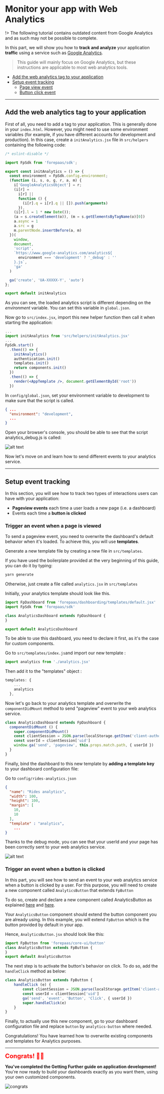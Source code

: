 # Monitor your app with Web Analytics 

!> The following tutorial contains outdated content from Google Analytics and as such may not be possible to complete.

In this part, we will show you how to **track and analyze** your application **traffic** using a service such as [Google Analytics](https://analytics.google.com/analytics/web/).

> This guide will mainly focus on Google Analytics, but these instructions are applicable to most web analytics tools.

* [Add the web analytics tag to your application](en/getting-further/app-dev/monitor?id=Add-the-web-analytics-tag-to-your-application)
* [Setup event tracking](en/getting-further/app-dev/monitor?id=setup-event-tracking)
  * [Page view event](en/getting-further/app-dev/monitor?id=trigger-an-event-when-a-page-is-viewed)
  * [Button click event](en/getting-further/app-dev/monitor?id=trigger-an-event-when-a-button-is-clicked)


---
## Add the web analytics tag to your application

First of all, you need to add a tag to your application. This is generally done in your `index.html`.
However, you might need to use some environment variables (for example, if you have different accounts for development and production). In this case, create a `initAnalytics.jsx` file in `src/helpers` containing the following code:

```jsx
/* eslint-disable */

import FpSdk from 'forepaas/sdk';

export const initAnalytics = () => {
  const environment = FpSdk.config.environment;
  (function (i, s, o, g, r, a, m) {
    i['GoogleAnalyticsObject'] = r;
    (i[r] =
      i[r] ||
      function () {
        (i[r].q = i[r].q || []).push(arguments)
      }),
    (i[r].l = 1 * new Date());
    (a = s.createElement(o)), (m = s.getElementsByTagName(o)[0])
    a.async = 1
    a.src = g
    m.parentNode.insertBefore(a, m)
  })(
    window,
    document,
    'script',
    `https://www.google-analytics.com/analytics${
      environment === 'development' ? '_debug' : ''
    }.js`,
    'ga'
  )

  ga('create', 'UA-XXXXX-Y', 'auto')
};

export default initAnalytics
```

As you can see, the loaded analytics script is different depending on the *environment* variable. You can set this variable in `global.json`.

Now go to `src/index.jsx`, import this new helper function then call it when starting the application:

```jsx
...
import initAnalytics from 'src/helpers/initAnalytics.jsx'
...
FpSdk.start()
  .then(() => {
    initAnalytics()
    authentication.init()
    templates.init()
    return components.init()
  })
  .then(() => {
    render(<AppTemplate />, document.getElementById('root'))
  })
```

In `config/global.json`, set your environment variable to development to make sure that the script is called.
```json
{ ...
  "environment": "development",
  ...
}
```

Open your browser's console, you should be able to see that the script analytics_debug.js is called:

![alt text](picts/analytics-debug.png "Analytics Debug")

Now let's move on and learn how to send different events to your analytics service.

---
## Setup event tracking

In this section, you will see how to track two types of interactions users can have with your application:
* **Pageview events** each time a user loads a new page (i.e. a dashboard) 
* Events each time a **button is clicked**

### Trigger an event when a page is viewed

To send a pageview event, you need to overwrite the dashboard's default behavior when it's loaded. To achieve this, you will use **templates**.

Generate a new template file by creating a new file in `src/templates`.

If you have used the boilerplate provided at the very beginning of this guide, you can do it by typing:

```bash
yarn generate
```

Otherwise, just create a file called `analytics.jsx` in `src/templates`

Initially, your analytics template should look like this.

```jsx
import FpDashboard from 'forepaas/dashboarding/templates/default.jsx'
import FpSdk from 'forepaas/sdk'

class AnalyticsDashboard extends FpDashboard {
}

export default AnalyticsDashboard
```

To be able to use this dashboard, you need to declare it first, as it's the case for custom components.

Go to `src/templates/index.js`and import our new template :

```jsx
import analytics from './analytics.jsx'
```

Then add it to the "templates" object :

```jsx
templates: {
    ...
    analytics
  },
```



Now let's go back to your analytics template and overwrite the `componentDidMount` method to send "pageview" event to your web analytics service.

```jsx
class AnalyticsDashboard extends FpDashboard {
  componentDidMount () {
    super.componentDidMount()
    const clientSession = JSON.parse(localStorage.getItem('client-authority-manager-session'))
    const userId = clientSession['uid']
    window.ga('send', 'pageview', this.props.match.path, { userId })
  }
}
```

Finally, bind the dashboard to this new template by **adding a template key** to your dashboard configuration file: 

Go to `config/rides-analytics.json`

```json
{
  "name": "Rides analytics",
  "width": 100,
  "height": 100,
  "margin": [
    10,
    10
  ],
  "template" : "analytics",
    ...
}
```

Thanks to the debug mode, you can see that your userId and your page has been correctly sent to your web analytics service.

![alt text](picts/analytics-pageview.png "Analytics Pageview")


### Trigger an event when a button is clicked

In this part, you will see how to send an event to your web analytics service when a button is clicked by a user. For this purpose, you will need to create a new component called `AnalyticsButton` that extends `FpButton`

To do so, create and declare a new component called AnalyticsButton as explained [here](/en/getting-further/app-dev/extension?id=generate-a-component) and [here](/en/getting-further/app-dev/extension?id=declare-a-component).

Your `AnalyticsButton` component should extend the button component you are already using. In this example, you will extend `FpButton` which is the button provided by default in your app.

Hence, `AnalyticsButton.jsx` should look like this:

```jsx
import FpButton from 'forepaas/core-ui/button'
class AnalyticsButton extends FpButton {
}
export default AnalyticsButton
```

The next step is to activate the button's behavior on click. To do so, add the `handleClick` method as below:

```jsx
class AnalyticsButton extends FpButton {
    handleClick (e) {
        const clientSession = JSON.parse(localStorage.getItem('client-authority-manager-session'))
        const userId = clientSession['uid']
        ga('send', 'event', 'Button', 'Click', { userId })
        super.handleClick(e)
    }
}
```

Finally, to actually use this new component, go to your dashboard configuration file and replace `button` by `analytics-button` where needed.

Congratulations! You have learned how to overwrite existing components and templates for Analytics purposes.

---
<p><span style="color:red; font-size:20px;"><b> Congrats! 🎉🎊</b></span></p>

**You've completed the Getting Further guide on application development!** You're now ready to build your dashboards exactly as you want them, using your own customized components.


![congrats](picts/congrats.gif)
